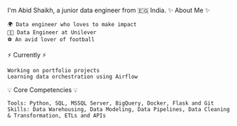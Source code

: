 I'm Abid Shaikh, a junior data engineer from 🇪🇬 India.
✨ About Me ✨

    🌍 Data engineer who loves to make impact
    👨‍💻 Data Engineer at Unilever
    ⚽ An avid lover of football

⚡️ Currently ⚡️

    Working on portfolio projects
    Learning data orchestration using Airflow

💡 Core Competencies 💡

    Tools: Python, SQL, MSSQL Server, BigQuery, Docker, Flask and Git
    Skills: Data Warehousing, Data Modeling, Data Pipelines, Data Cleaning & Transformation, ETLs and APIs

